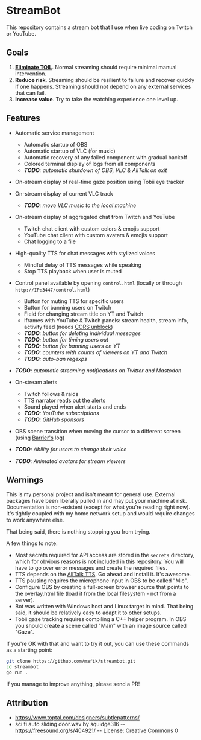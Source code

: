 # StreamBot

This repository contains a stream bot that I use when live coding on Twitch or YouTube.

## Goals

1. [**Eliminate TOIL**](https://sre.google/sre-book/eliminating-toil/). Normal streaming should require minimal manual intervention.
2. **Reduce risk**. Streaming should be resilient to failure and recover quickly if one happens. Streaming should not depend on any external services that can fail.
3. **Increase value**. Try to take the watching experience one level up.

## Features

- Automatic service management
  - Automatic startup of OBS
  - Automatic startup of VLC (for music)
  - Automatic recovery of any failed component with gradual backoff
  - Colored terminal display of logs from all components
  - ***TODO**: automatic shutdown of OBS, VLC & AllTalk on exit*
- On-stream display of real-time gaze position using Tobii eye tracker
- On-stream display of current VLC track
  - ***TODO**: move VLC music to the local machine*

- On-stream display of aggregated chat from Twitch and YouTube
  - Twitch chat client with custom colors & emojis support
  - YouTube chat client with custom avatars & emojis support
  - Chat logging to a file
- High-quality TTS for chat messages with stylized voices
  - Mindful delay of TTS messages while speaking
  - Stop TTS playback when user is muted
- Control panel available by opening `control.html` (locally or through `http://IP:3447/control.html`)
  - Button for muting TTS for specific users
  - Button for banning users on Twitch
  - Field for changing stream title on YT and Twitch
  - Iframes with YouTube & Twitch panels: stream health, stream info, activity feed (needs [CORS unblock](https://chromewebstore.google.com/detail/cors-unblock/lfhmikememgdcahcdlaciloancbhjino))
  - ***TODO**: button for deleting individual messages*
  - ***TODO**: button for timing users out*
  - ***TODO**: button for banning users on YT*
  - ***TODO**: counters with counts of viewers on YT and Twitch*
  - ***TODO**: auto-ban regexps*
- ***TODO**: automatic streaming notifications on Twitter and Mastodon*
- On-stream alerts
  - Twitch follows & raids
  - TTS narrator reads out the alerts
  - Sound played when alert starts and ends
  - ***TODO**: YouTube subscriptions*
  - ***TODO**: GitHub sponsors*
- OBS scene transition when moving the cursor to a different screen (using [Barrier's](https://github.com/debauchee/barrier) log)
- ***TODO**: Ability for users to change their voice*
- ***TODO**: Animated avatars for stream viewers*

## Warnings

This is my personal project and isn't meant for general use. External packages have been liberally pulled in and may put your machine at risk. Documentation is non-existent (except for what you're reading right now). It's tightly coupled with my home network setup and would require changes to work anywhere else.

That being said, there is nothing stopping you from trying.

A few things to note:

- Most secrets required for API access are stored in the `secrets` directory, which for obvious reasons is not included in this repository. You will have to go over error messages and create the required files.
- TTS depends on the [AllTalk TTS](https://github.com/erew123/alltalk_tts). Go ahead and install it. It's awesome.
- TTS pausing requires the microphone input in OBS to be called "Mic".
- Configure OBS by creating a full-screen browser source that points to the overlay.html file (load it from the local filesystem - not from a server).
- Bot was written with Windows host and Linux target in mind. That being said, it should be relatively easy to adapt it to other setups.
- Tobii gaze tracking requires compiling a C++ helper program. In OBS you should create a scene called "Main" with an image source called "Gaze".

If you're OK with that and want to try it out, you can use these commands as a starting point:

```bash
git clone https://github.com/mafik/streambot.git
cd streambot
go run .
```

If you manage to improve anything, please send a PR!

## Attribution

- https://www.toptal.com/designers/subtlepatterns/
- sci fi auto sliding door.wav by squidge316 -- https://freesound.org/s/404921/ -- License: Creative Commons 0